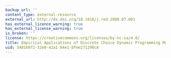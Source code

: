 ```yaml
---
backup_url: ''
content_type: external-resource
external_url: http://dx.doi.org/10.1016/j.red.2008.07.001
has_external_licence_warning: true
has_external_license_warning: true
is_broken: ''
license: https://creativecommons.org/licenses/by-nc-sa/4.0/
title: Empirical Applications of Discrete Choice Dynamic Programming Models
uid: 34816072-32e0-42a1-84e1-bfee271290c8
---
```

